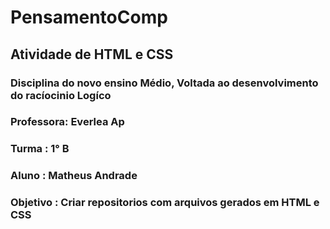 # PensamentoComp
## Atividade de HTML e CSS
###  Disciplina do novo ensino Médio, Voltada ao desenvolvimento do racíocinio Logíco
### Professora: Everlea Ap 
### Turma : 1° B
### Aluno : Matheus Andrade
### Objetivo : Criar repositorios com arquivos gerados em HTML e CSS
